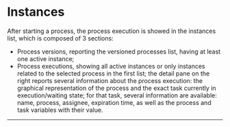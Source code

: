 # Instances

After starting a process, the process execution is showed in the instances list, which is composed of 3 sections:  


* Process versions, reporting the versioned processes list, having at least one active instance;
* Process executions, showing all active instances or only instances related to the selected process in the first list; the detail pane on the right reports several information about the process execution: the graphical representation of the process and the exact task currently in execution/waiting state; for that task, several information are available: name, process, assignee, expiration time, as well as the process and task variables with their value.

---



